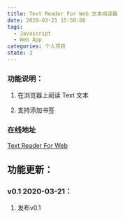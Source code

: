 ```yaml
---
title: Text Reader For Web 文本阅读器
date: 2020-03-21 15:50:00
tags:
  - Javascript
  - Web App
categories: 个人项目
state: 3
---
```


### 功能说明：

1. 在浏览器上阅读 Text 文本

2. 支持添加书签


### 在线地址

[Text Reader For Web](https://gaofanghuang.github.io/txt-reader/)


## 功能更新：

### v0.1 2020-03-21：

  1. 发布v0.1